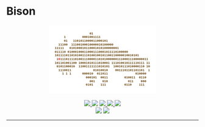 # Bison

<p align="center"><img src="/Resources/logo.png" /></p>
<p align="center">
	<a href="https://swift.org">
		<img src="https://img.shields.io/badge/Language-Swift%203.1-orange.svg?style=flat-square"/>
	</a>
	<img src="https://img.shields.io/badge/License-MIT-ff5050.svg?style=flat-square"/>
	<a href="https://devandartist.slack.com">
		<img src="https://img.shields.io/badge/Contact-Slack-AE00FF.svg?style=flat-square"/>
	</a>
	<a href="https://travis-ci.org/DevAndArtist/Bison">
		<img src="http://img.shields.io/travis/DevAndArtist/Bison.svg?style=flat-square"/>
	</a>
	<a href="https://codecov.io/gh/DevAndArtist/Bison">
		<img src="https://img.shields.io/codecov/c/github/DevAndArtist/Bison.svg?style=flat-square"/>
	</a>
	<br>
	<img src="https://img.shields.io/badge/Platforms-iOS%20%7C%20macOS%20%7C%20tvOS%20%7C%20watchOS%20%7C%20Linux-ff6666.svg?style=flat-square"/>
	<img src="https://img.shields.io/badge/Compatibility-Carthage%20%7C%20Swift%20Package%20Manager-0099ff.svg?maxAge=3600&style=flat-square"/>
</p>

***
